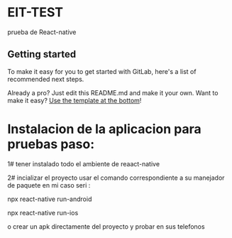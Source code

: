 # EIT-TEST

prueba de React-native

## Getting started

To make it easy for you to get started with GitLab, here's a list of recommended next steps.

Already a pro? Just edit this README.md and make it your own. Want to make it easy? [Use the template at the bottom](#editing-this-readme)!


# Instalacion de la aplicacion para pruebas paso:

1# tener instalado todo el ambiente de reaact-native

2# incializar el proyecto usar el comando correspondiente a su manejador de paquete en mi caso seri : 

npx react-native run-android 

npx react-native run-ios

o crear un apk directamente del proyecto y probar en sus telefonos 

